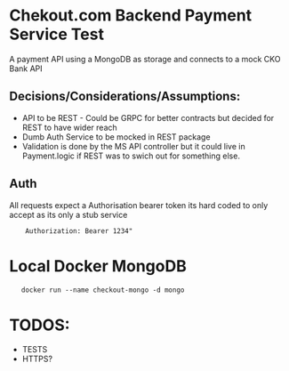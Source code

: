 # Chekout.com Backend Payment Service Test
A payment API using a MongoDB as storage and connects to a mock CKO Bank API

## Decisions/Considerations/Assumptions:
 - API to be REST - Could be GRPC for better contracts but decided for REST to have wider reach
 - Dumb Auth Service to be mocked in REST package
 - Validation is done by the MS API controller but it could live in Payment.logic if REST was to swich out for something else.


 ## Auth
 All requests expect a Authorisation bearer token its hard coded to only accept as its only a stub service

        Authorization: Bearer 1234"

# Local Docker MongoDB

       docker run --name checkout-mongo -d mongo


# TODOS:
 - TESTS
 - HTTPS?